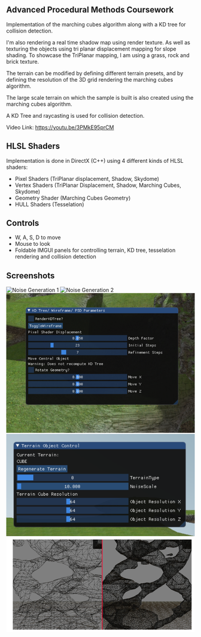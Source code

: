 ## Advanced Procedural Methods Coursework
Implementation of the marching cubes algorithm along with a KD tree for collision detection. 

I'm also rendering a real time shadow map using render texture. As well as texturing the objects using tri planar displacement mapping for slope shading. 
To showcase the TriPlanar mapping, I am using a grass, rock and brick texture.

The terrain can be modified by defining different terrain presets, and by defining the resolution of the 3D grid rendering the marching cubes algorithm.

The large scale terrain on which the sample is built is also created using the marching cubes algorithm.

A KD Tree and raycasting is used for collision detection.

Video Link: https://youtu.be/3PMkE95prCM

## HLSL Shaders
Implementation is done in DirectX (C++) using 4 different kinds of HLSL shaders:
- Pixel Shaders (TriPlanar displacement, Shadow, Skydome)
- Vertex Shaders (TriPlanar Displacement, Shadow, Marching Cubes, Skydome)
- Geometry Shader (Marching Cubes Geometry)
- HULL Shaders (Tesselation)

## Controls
- W, A, S, D to move
- Mouse to look
- Foldable IMGUI panels for controlling terrain, KD tree, tesselation rendering and collision detection

## Screenshots
![Noise Generation 1](https://github.com/RohanMenon92/AdvancedProceduralMethods/blob/master/Screenshots/Capture2.PNG)
![Noise Generation 2](https://github.com/RohanMenon92/AdvancedProceduralMethods/blob/master/Screenshots/MainCapture.PNG)
![Movement and KDTree Controls](https://github.com/RohanMenon92/AdvancedProceduralMethods/blob/master/Screenshots/KDTree.PNG)
![Terrain Generation Control](https://github.com/RohanMenon92/AdvancedProceduralMethods/blob/master/Screenshots/TerrainObjectControl.PNG)
![Tesselation](https://github.com/RohanMenon92/AdvancedProceduralMethods/blob/master/Screenshots/Tesselation.PNG)

